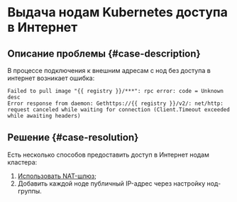 # Выдача нодам Kubernetes доступа в Интернет


## Описание проблемы {#case-description}

В процессе подключения к внешним адресам с нод без доступа в интернет возникает ошибка:

```text
Failed to pull image "{{ registry }}/***": rpc error: code = Unknown desc
Error response from daemon: Gethttps://{{ registry }}/v2/: net/http: 
request canceled while waiting for connection (Client.Timeout exceeded while awaiting headers)
```

## Решение {#case-resolution}

Есть несколько способов предоставить доступ в Интернет нодам кластера:

1. [Использовать NAT-шлюз](../../../vpc/concepts/gateways.md#nat-gateway);
2. Добавить каждой ноде публичный IP-адрес через настройку нод-группы.
